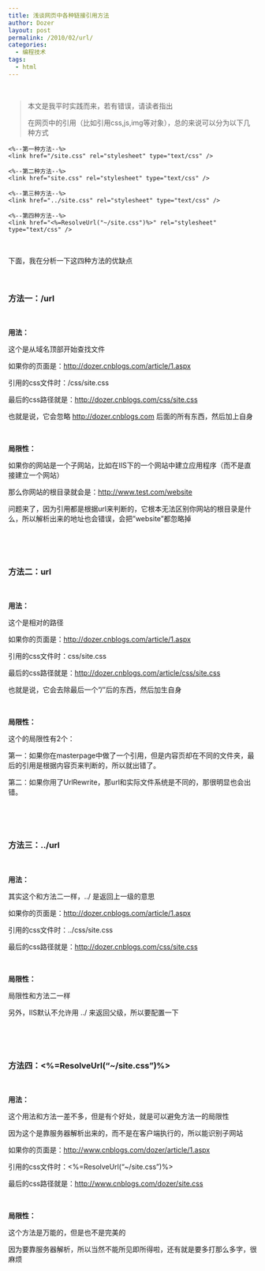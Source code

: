 ```yaml
---
title: 浅谈网页中各种链接引用方法
author: Dozer
layout: post
permalink: /2010/02/url/
categories:
  - 编程技术
tags:
  - html
---
```


&nbsp;

> 本文是我平时实践而来，若有错误，请读者指出
>
> 在网页中的引用（比如引用css,js,img等对象），总的来说可以分为以下几种方式

    <%--第一种方法--%>
    <link href="/site.css" rel="stylesheet" type="text/css" />

    <%--第二种方法--%>
    <link href="site.css" rel="stylesheet" type="text/css" />

    <%--第三种方法--%>
    <link href="../site.css" rel="stylesheet" type="text/css" />

    <%--第四种方法--%>
    <link href="<%=ResolveUrl("~/site.css")%>" rel="stylesheet" type="text/css" />

&nbsp;

下面，我在分析一下这四种方法的优缺点

<!--more-->

&nbsp;

### 方法一：/url

&nbsp;

**用法：**

这个是从域名顶部开始查找文件

如果你的页面是：http://dozer.cnblogs.com/article/1.aspx

引用的css文件时：/css/site.css

最后的css路径就是：http://dozer.cnblogs.com/css/site.css

也就是说，它会忽略 http://dozer.cnblogs.com 后面的所有东西，然后加上自身

&nbsp;

**局限性：**

如果你的网站是一个子网站，比如在IIS下的一个网站中建立应用程序（而不是直接建立一个网站）

那么你网站的根目录就会是：http://www.test.com/website

问题来了，因为引用都是根据url来判断的，它根本无法区别你网站的根目录是什么，所以解析出来的地址也会错误，会把&#8221;website&#8221;都忽略掉

&nbsp;

&nbsp;

### 方法二：url

&nbsp;

**用法：**

这个是相对的路径

如果你的页面是：http://dozer.cnblogs.com/article/1.aspx

引用的css文件时：css/site.css

最后的css路径就是：http://dozer.cnblogs.com/article/css/site.css

也就是说，它会去除最后一个&#8221;/&#8221;后的东西，然后加生自身

&nbsp;

**局限性：**

这个的局限性有2个：

第一：如果你在masterpage中做了一个引用，但是内容页却在不同的文件夹，最后的引用是根据内容页来判断的，所以就出错了。

第二：如果你用了UrlRewrite，那url和实际文件系统是不同的，那很明显也会出错。

&nbsp;

&nbsp;

### 方法三：../url

&nbsp;

**用法：**

其实这个和方法二一样，../ 是返回上一级的意思

如果你的页面是：http://dozer.cnblogs.com/article/1.aspx

引用的css文件时：../css/site.css

最后的css路径就是：http://dozer.cnblogs.com/css/site.css

&nbsp;

**局限性：**

局限性和方法二一样

另外，IIS默认不允许用 ../ 来返回父级，所以要配置一下

&nbsp;

&nbsp;

### 方法四：<%=ResolveUrl(&#8220;~/site.css&#8221;)%>

&nbsp;

**用法：**

这个用法和方法一差不多，但是有个好处，就是可以避免方法一的局限性

因为这个是靠服务器解析出来的，而不是在客户端执行的，所以能识别子网站

如果你的页面是：http://www.cnblogs.com/dozer/article/1.aspx

引用的css文件时：<%=ResolveUrl(&#8220;~/site.css&#8221;)%>

最后的css路径就是：http://www.cnblogs.com/dozer/site.css

&nbsp;

**局限性：**

这个方法是万能的，但是也不是完美的

因为要靠服务器解析，所以当然不能所见即所得啦，还有就是要多打那么多字，很麻烦
